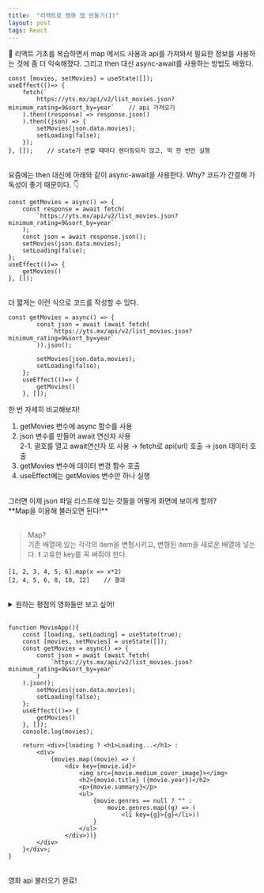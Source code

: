 ```yaml
---
title:  "리액트로 영화 앱 만들기(1)"
layout: post
tags: React
---
```


<p>🤗 리액트 기초를 복습하면서 map 메서드 사용과 api를 가져와서 필요한 정보를 사용하는 것에 좀 더 익숙해졌다. 그리고 then 대신  async-await를 사용하는 방법도 배웠다.</p>








```
const [movies, setMovies] = useState([]);
useEffect(()=> {
    fetch(`
        https://yts.mx/api/v2/list_movies.json?minimum_rating=9&sort_by=year`    // api 가져오기
    ).then((response) => response.json()
    ).then((json) => {
        setMovies(json.data.movies);
        setLoading(false);
    });
}, []);    // state가 변할 때마다 렌더링되지 않고, 딱 한 번만 실행
```
<br>
요즘에는 then 대신에 아래와 같이 async-await을 사용한다. Why? 코드가 간결해 가독성이 좋기 때문이다. 👇
<br>

```
const getMovies = async() => {
    const response = await fetch(
        `https://yts.mx/api/v2/list_movies.json?minimum_rating=9&sort_by=year`
    );
    const json = await response.json();
    setMovies(json.data.movies);
    setLoading(false);
};
useEffect(()=> {
    getMovies()
}, []);
```

<br>
더 짧게는 이런 식으로 코드를 작성할 수 있다.
<br>

```
const getMovies = async() => {
        const json = await (await fetch(
            `https://yts.mx/api/v2/list_movies.json?minimum_rating=9&sort_by=year`
        )).json();

        setMovies(json.data.movies);
        setLoading(false);
    };
    useEffect(()=> {
        getMovies()
    }, []);
```
한 번 자세히 비교해보자!<br>

1. getMovies 변수에 async 함수를 사용
2. json 변수를 만들어 await 연산자 사용<br>
2-1. 괄호를 열고 await연산자 또 사용 → fetch로 api(url) 호출 → json 데이터 호출 
3. getMovies 변수에 데이터 변경 함수 호출
4. useEffect에는 getMovies 변수만 하나 실행

<br>
그러면 이제 json 파일 리스트에 있는 것들을 어떻게 화면에 보이게 할까?<br>
**Map을 이용해 불러오면 된다!**
<br>
<br>

>Map? <br>
>기존 배열에 있는 각각의 item을 변형시키고, 변형된 item을 새로운 배열에 넣는다. ❗ 고유한 key를 꼭 써줘야 한다.
```
[1, 2, 3, 4, 5, 6].map(x => x*2)
[2, 4, 5, 6, 8, 10, 12]    // 결과
```

<br>

<details>
<summary>원하는 평점의 영화들만 보고 싶어!</summary>
<div markdown="3">

https://yts.mx/api/v2/list_movies.json?minimum_rating=9&sort_by=year
<br>
api 주소에서 `rating=9 → rating=8` 이렇게 평점을 바꾸면 된다!

</div>
</details>

<br>

```
function MovieApp(){
    const [loading, setLoading] = useState(true);
    const [movies, setMovies] = useState([]);
    const getMovies = async() => {
        const json = await (await fetch(
            `https://yts.mx/api/v2/list_movies.json?minimum_rating=9&sort_by=year`
        )
    ).json();
        setMovies(json.data.movies);
        setLoading(false);
    };
    useEffect(()=> {
        getMovies()
    }, []);
    console.log(movies);
    
    return <div>{loading ? <h1>Loading...</h1> :
        <div>
            {movies.map((movie) => (
                <div key={movie.id}>
                    <img src={movie.medium_cover_image}></img>
                    <h2>{movie.title} ({movie.year})</h2>
                    <p>{movie.summary}</p>
                    <ul>
                        {movie.genres == null ? "" : 
                            movie.genres.map((g) => (
                                <li key={g}>{g}</li>))
                        }
                    </ul>
                </div>))}
        </div>
    }</div>;
}
```

<br>
영화 api 불러오기 완료! 
<br>
<br>
